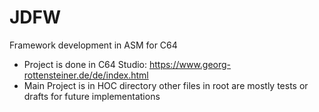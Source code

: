 # JDFW
Framework development in ASM for C64
* Project is done in C64 Studio: https://www.georg-rottensteiner.de/de/index.html
* Main Project is in HOC directory other files in root are mostly tests or drafts for future implementations
